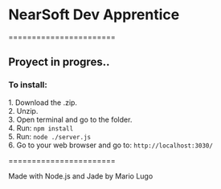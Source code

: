 <h1>NearSoft Dev Apprentice</h1>
=======================

<h2>Proyect in progres..</h2>



<h3>To install:  <br> </h3>
1. Download the .zip. <br>
2. Unzip. <br>
3. Open terminal and go to the folder. <br>
4. Run: <code>npm install</code> <br>
5. Run: <code>node ./server.js</code> <br>
6. Go to your web browser and go to: <code>http://localhost:3030/</code> <br>


=======================

Made with Node.js and Jade by Mario Lugo